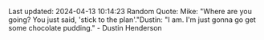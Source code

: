 Last updated: 2024-04-13 10:14:23
Random Quote: Mike: "Where are you going? You just said, 'stick to the plan'."Dustin: "I am. I'm just gonna go get some chocolate pudding." - Dustin Henderson